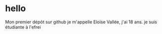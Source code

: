 # hello
Mon premier dépôt sur github
je m'appelle Eloïse Vallée, j'ai 18 ans.
je suis étudiante à l'efrei
